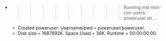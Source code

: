 * >>>>>>>>> Running inst-min-con-users-poweruser.sh ...
  * Created poweruser: Username/pwd = poweruser/poweruser.
  * Disk size = 1687892K. Space Used = 36K. Runtime = 00:00:00:00.
